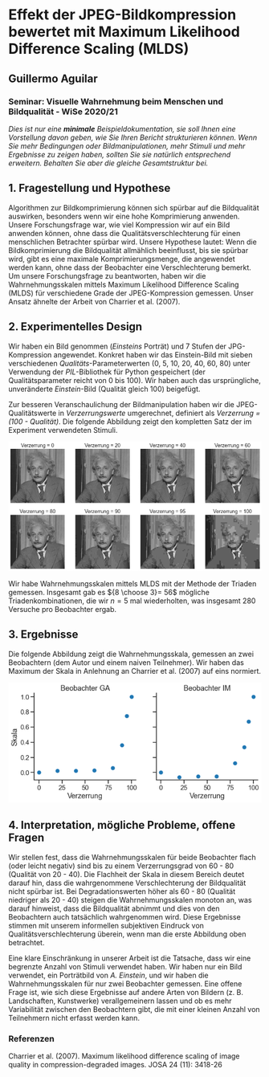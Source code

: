 # Effekt der JPEG-Bildkompression bewertet mit Maximum Likelihood Difference Scaling (MLDS) 
## Guillermo Aguilar
### Seminar: Visuelle Wahrnehmung beim Menschen und Bildqualität - WiSe 2020/21
*Dies ist nur eine **minimale** Beispieldokumentation, sie soll Ihnen eine Vorstellung davon geben, wie Sie Ihren Bericht strukturieren können. Wenn Sie mehr Bedingungen oder Bildmanipulationen, mehr Stimuli und mehr Ergebnisse zu zeigen haben, sollten Sie sie natürlich entsprechend erweitern. Behalten Sie aber die gleiche Gesamtstruktur bei.*


## 1. Fragestellung und Hypothese

Algorithmen zur Bildkomprimierung können sich spürbar auf die Bildqualität auswirken, besonders wenn wir eine hohe Komprimierung anwenden. Unsere Forschungsfrage war, wie viel Kompression wir auf ein Bild anwenden können, ohne dass die Qualitätsverschlechterung für einen menschlichen Betrachter spürbar wird. Unsere Hypothese lautet: Wenn die Bildkomprimierung die Bildqualität allmählich beeinflusst, bis sie spürbar wird, gibt es eine maximale Komprimierungsmenge, die angewendet werden kann, ohne dass der Beobachter eine Verschlechterung bemerkt. Um unsere Forschungsfrage zu beantworten, haben wir die Wahrnehmungsskalen mittels Maximum Likelihood Difference Scaling (MLDS) für verschiedene Grade der JPEG-Kompression gemessen. Unser Ansatz ähnelte der Arbeit von Charrier et al. (2007). 

## 2. Experimentelles Design

Wir haben ein Bild genommen (*Einsteins* Porträt) und 7 Stufen der JPG-Kompression angewendet. Konkret haben wir das Einstein-Bild mit sieben verschiedenen *Qualitäts*-Parameterwerten (0, 5, 10, 20, 40, 60, 80) unter Verwendung der *PIL*-Bibliothek für Python gespeichert (der Qualitätsparameter reicht von 0 bis 100). Wir haben auch das ursprüngliche, unveränderte *Einstein*-Bild (Qualität gleich 100) beigefügt. 

Zur besseren Veranschaulichung der Bildmanipulation haben wir die JPEG-Qualitätswerte in *Verzerrungswerte* umgerechnet, definiert als *Verzerrung = (100 - Qualität)*. Die folgende Abbildung zeigt den kompletten Satz der im Experiment verwendeten Stimuli.


![png](output_4_0.png)


Wir habe Wahrnehmungsskalen mittels MLDS mit der Methode der Triaden gemessen. Insgesamt gab es ${8 \choose 3}= 56$ mögliche Triadenkombinationen, die wir $n=5$ mal wiederholten, was insgesamt 280 Versuche pro Beobachter ergab.

## 3. Ergebnisse

Die folgende Abbildung zeigt die Wahrnehmungsskala, gemessen an zwei Beobachtern (dem Autor und einem naiven Teilnehmer). Wir haben das Maximum der Skala in Anlehnung an Charrier et al. (2007) auf eins normiert. 


![png](output_7_0.png)


## 4. Interpretation, mögliche Probleme, offene Fragen

Wir stellen fest, dass die Wahrnehmungsskalen für beide Beobachter flach (oder leicht negativ) sind bis zu einem Verzerrungsgrad von 60 - 80 (Qualität von 20 - 40). Die Flachheit der Skala in diesem Bereich deutet darauf hin, dass die wahrgenommene Verschlechterung der Bildqualität nicht spürbar ist. Bei Degradationswerten höher als 60 - 80 (Qualität niedriger als 20 - 40) steigen die Wahrnehmungsskalen monoton an, was darauf hinweist, dass die Bildqualität abnimmt und dies von den Beobachtern auch tatsächlich wahrgenommen wird. Diese Ergebnisse stimmen mit unserem informellen subjektiven Eindruck von Qualitätsverschlechterung überein, wenn man die erste Abbildung oben betrachtet.


Eine klare Einschränkung in unserer Arbeit ist die Tatsache, dass wir eine begrenzte Anzahl von Stimuli verwendet haben. Wir haben nur ein Bild verwendet, ein Porträtbild von *A. Einstein*, und wir haben die Wahrnehmungsskalen für nur zwei Beobachter gemessen. Eine offene Frage ist, wie sich diese Ergebnisse auf andere Arten von Bildern (z. B. Landschaften, Kunstwerke) verallgemeinern lassen und ob es mehr Variabilität zwischen den Beobachtern gibt, die mit einer kleinen Anzahl von Teilnehmern nicht erfasst werden kann.

### Referenzen
Charrier et al. (2007). Maximum likelihood difference scaling of image quality in compression-degraded images. JOSA 24 (11): 3418-26

